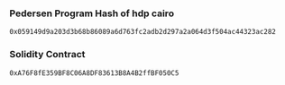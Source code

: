 ### Pedersen Program Hash of hdp cairo

```
0x059149d9a203d3b68b86089a6d763fc2adb2d297a2a064d3f504ac44323ac282
```

### Solidity Contract

```
0xA76F8fE359BF8C06A8DF83613B8A4B2ffBF050C5
```
